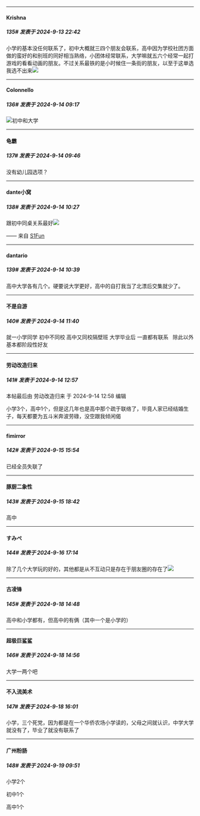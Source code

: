 ﻿
*****

####  Krishna  
##### 135#       发表于 2024-9-13 22:42

小学的基本没任何联系了，初中大概就三四个朋友会联系，高中因为学校社团方面做的蛮好的和别班的同好相当熟络，小团体经常联系，大学嘛就五六个经常一起打游戏的看看动画的朋友。不过关系最铁的是小时候住一条街的朋友，以至于这单选我选不出来<img src="https://static.saraba1st.com/image/smiley/face2017/012.png" referrerpolicy="no-referrer">


*****

####  Colonnello  
##### 136#       发表于 2024-9-14 09:17

<img src="https://static.saraba1st.com/image/smiley/face2017/001.png" referrerpolicy="no-referrer">初中和大学


*****

####  龟霸  
##### 137#       发表于 2024-9-14 09:46

没有幼儿园选项？


*****

####  dante小窝  
##### 138#       发表于 2024-9-14 10:27

跟初中同桌关系最好<img src="https://static.saraba1st.com/image/smiley/face2017/006.png" referrerpolicy="no-referrer">

—— 来自 [S1Fun](https://s1fun.koalcat.com)


*****

####  dantario  
##### 139#       发表于 2024-9-14 10:39

高中大学各有几个。硬要说大学更好，高中的自打我当了北漂后交集就少了。


*****

####  不是自游  
##### 140#       发表于 2024-9-14 11:40

就一小学同学 初中不同校 高中又同校隔壁班 大学毕业后 一直都有联系   除此以外基本都阶段性好友  


*****

####  劳动改造归来  
##### 141#       发表于 2024-9-14 12:57

 本帖最后由 劳动改造归来 于 2024-9-14 12:58 编辑 

小学3个，高中1个，但是这几年也是高中那个疏于联络了，毕竟人家已经结婚生子，每天都要为五斗米奔波劳碌，没空跟我倾闲偈


*****

####  fimirror  
##### 142#       发表于 2024-9-15 15:54

已经全员失联了


*****

####  豚厨二象性  
##### 143#       发表于 2024-9-15 18:42

高中


*****

####  すみぺ  
##### 144#       发表于 2024-9-16 17:14

除了几个大学玩的好的，其他都是从不互动只是存在于朋友圈的存在了<img src="https://static.saraba1st.com/image/smiley/face2017/007.png" referrerpolicy="no-referrer">


*****

####  古凌锋  
##### 145#       发表于 2024-9-18 14:48

高中和小学都有，但高中的有俩（其中一个是小学的）


*****

####  超极巨鲨鲨  
##### 146#       发表于 2024-9-18 14:56

大学一两个吧


*****

####  不入流美术  
##### 147#       发表于 2024-9-18 16:01

小学，三个死党，因为都是在一个华侨农场小学读的，父母之间就认识，中学大学就没有了，毕业了就没有联系了


*****

####  广州粉肠  
##### 148#       发表于 2024-9-19 09:51

小学2个

初中1个

高中1个

